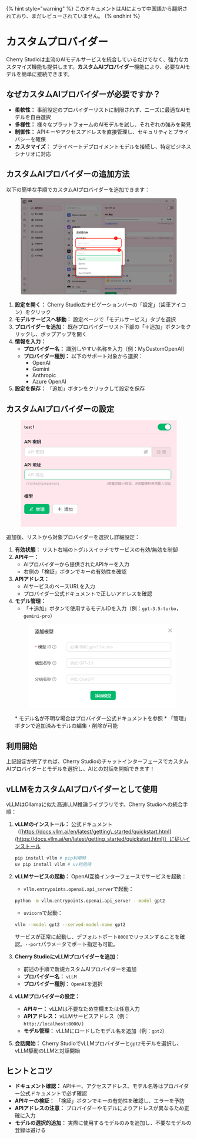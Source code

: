 
{% hint style="warning" %}
このドキュメントはAIによって中国語から翻訳されており、まだレビューされていません。
{% endhint %}

# カスタムプロバイダー

Cherry Studioは主流のAIモデルサービスを統合しているだけでなく、強力なカスタマイズ機能も提供します。**カスタムAIプロバイダー**機能により、必要なAIモデルを簡単に接続できます。

## なぜカスタムAIプロバイダーが必要ですか？

* **柔軟性：** 事前設定のプロバイダーリストに制限されず、ニーズに最適なAIモデルを自由選択
* **多様性：** 様々なプラットフォームのAIモデルを試し、それぞれの強みを発見
* **制御性：** APIキーやアクセスアドレスを直接管理し、セキュリティとプライバシーを確保
* **カスタマイズ：** プライベートデプロイメントモデルを接続し、特定ビジネスシナリオに対応

## カスタムAIプロバイダーの追加方法

以下の簡単な手順でカスタムAIプロバイダーを追加できます：

<figure><img src="../../.gitbook/assets/image (2) (5).png" alt=""><figcaption></figcaption></figure>

1. **設定を開く：** Cherry Studio左ナビゲーションバーの「設定」（歯車アイコン）をクリック
2. **モデルサービスへ移動：** 設定ページで「モデルサービス」タブを選択
3. **プロバイダーを追加：** 既存プロバイダーリスト下部の「＋追加」ボタンをクリックし、ポップアップを開く
4. **情報を入力：**
   * **プロバイダー名：** 識別しやすい名称を入力（例：MyCustomOpenAI）
   * **プロバイダー種別：** 以下のサポート対象から選択：
     * OpenAI
     * Gemini
     * Anthropic
     * Azure OpenAI
5. **設定を保存：** 「追加」ボタンをクリックして設定を保存

## カスタムAIプロバイダーの設定

<figure><img src="../../.gitbook/assets/image (3) (5) (1).png" alt=""><figcaption></figcaption></figure>

追加後、リストから対象プロバイダーを選択し詳細設定：

1. **有効状態：** リスト右端のトグルスイッチでサービスの有効/無効を制御
2. **APIキー：**
   * AIプロバイダーから提供されたAPIキーを入力
   * 右側の「検証」ボタンでキーの有効性を確認
3. **APIアドレス：**
   * AIサービスのベースURLを入力
   * プロバイダー公式ドキュメントで正しいアドレスを確認
4. **モデル管理：**
   * 「＋追加」ボタンで使用するモデルIDを入力（例：`gpt-3.5-turbo`，`gemini-pro`）
   <figure><img src="../../.gitbook/assets/image (4) (5).png" alt=""><figcaption></figcaption></figure>
   * モデル名が不明な場合はプロバイダー公式ドキュメントを参照
   * 「管理」ボタンで追加済みモデルの編集・削除が可能

## 利用開始

上記設定が完了すれば、Cherry StudioのチャットインターフェースでカスタムAIプロバイダーとモデルを選択し、AIとの対話を開始できます！

## vLLMをカスタムAIプロバイダーとして使用

vLLMはOllamaに似た高速LLM推論ライブラリです。Cherry Studioへの統合手順：

1. **vLLMのインストール：** 公式ドキュメント（[https://docs.vllm.ai/en/latest/getting\_started/quickstart.html](https://docs.vllm.ai/en/latest/getting_started/quickstart.html)）に従いインストール

    ```sh
    pip install vllm # pip利用時
    uv pip install vllm # uv利用時
    ```
2. **vLLMサービスの起動：** OpenAI互換インターフェースでサービスを起動：
   * `vllm.entrypoints.openai.api_server`で起動：
   
    ```sh
    python -m vllm.entrypoints.openai.api_server --model gpt2
    ```
   
   * `uvicorn`で起動：
   
    ```sh
    vllm --model gpt2 --served-model-name gpt2
    ```

   サービスが正常に起動し、デフォルトポート`8000`でリッスンすることを確認。`--port`パラメータでポート指定も可能。

3. **Cherry StudioにvLLMプロバイダーを追加：**
   * 前述の手順で新規カスタムAIプロバイダーを追加
   * **プロバイダー名：** `vLLM`
   * **プロバイダー種別：** `OpenAI`を選択
4. **vLLMプロバイダーの設定：**
   * **APIキー：** vLLMは不要なため空欄または任意入力
   * **APIアドレス：** vLLMサービスアドレス（例：`http://localhost:8000/`）
   * **モデル管理：** vLLMにロードしたモデル名を追加（例：`gpt2`）
5. **会話開始：** Cherry StudioでvLLMプロバイダーと`gpt2`モデルを選択し、vLLM駆動のLLMと対話開始

## ヒントとコツ

* **ドキュメント確認：** APIキー、アクセスアドレス、モデル名等はプロバイダー公式ドキュメントで必ず確認
* **APIキーの検証：** 「検証」ボタンでキーの有効性を確認し、エラーを予防
* **APIアドレスの注意：** プロバイダーやモデルによりアドレスが異なるため正確に入力
* **モデルの選択的追加：** 実際に使用するモデルのみを追加し、不要なモデルの登録は避ける